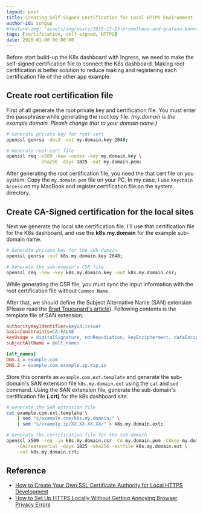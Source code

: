 ```yaml
---
layout: post
title: Creating Self-Signed Certification for Local HTTPS Environment
author-id: sungup
#feature-img: "assets/img/posts/2019-12-23-prometheus-and-grafana-banner.jpeg"
tags: [certification, self-signed, HTTPS]
date: 2020-01-06 00:00:00
---
```


Before start build-up the K8s dashboard  with Ingress, we need to make the
self-signed certification file to connect the K8s dashboard. Making root
certification is better solution to reduce making and registering each
certification file of the other app example.

## Create root certification file

First of all generate the root private key and certification file. You must
enter the passphrase while generating the root key file. *(my.domain is the
example domain. Pleash change that to your domain name.)*

```bash
# Generate private key for root-cert
openssl genrsa -des3 -out my.domain.key 2048;

# Generate root-cert file
openssl req -x509 -new -nodes -key my.domain.key \
            -sha256 -days 1825 -out my.domain.pem;
```

After generating the root certification file, you need the that cert file on
you system. Copy the `my.domain.pem` file on your PC. In my case, I use
`Keychain Access` on my MacBook and register certification file on the system
directory.

## Create CA-Signed certification for the local sites

Next we generate the local site certification file. I'll use that certification
file for the K8s dashboard, and use the **k8s.my.domain** for the example
sub-domain name.

```bash
# Generate private key for the sub-domain
openssl genrsa -out k8s.my.domain.key 2048;

# Generate the sub-domain's CSR file
openssl req -new -key k8s.my.domain.key -out k8s.my.domain.csr;
```

While generating the CSR file, you must sync the input information with the
root certification file without `Common Name`.

After that, we should define the Subject Alternative Name (SAN) extension
(Please read the [Brad Touesnard's article]). Following contents is the
template file of SAN extension.

```ini
authorityKeyIdentifier=keyid,issuer
basicConstraints=CA:FALSE
keyUsage = digitalSignature, nonRepudiation, keyEncipherment, dataEncipherment
subjectAltName = @alt_names

[alt_names]
DNS.1 = example.com
DNS.2 = example.com.example.ip.xip.io
```

Store this conents as `example.com.ext.template` and generate the sub-domain's
SAN extension file `k8s.my.domain.ext` using the `cat` and `sed` command. Using
the SAN extension file, generate the sub-domain's certification file **(.crt)**
for the k8s dashboard site.

```bash
# Generate the SAN extension file
cat example.com.ext.template \
    | sed "s/example.com/k8s.my.domain/" \
    | sed "s/example.ip/XX.XX.XX.XX/" > k8s.my.domain.ext;

# Generate the certification file for the sub-domain
openssl x509 -req -in k8s.my.domain.csr -CA my.domain.pem -CAkey my.domain.key \
    -CAcreateserial -days 1825 -sha256 -extfile k8s.my.domain.ext \
    -out k8s.my.domain.crt;
```

## Reference

- [How to Create Your Own SSL Certificate Authority for Local HTTPS Development]
- [How to Set Up HTTPS Locally Without Getting Annoying Browser Privacy Errors]

[How to Create Your Own SSL Certificate Authority for Local HTTPS Development]: https://deliciousbrains.com/ssl-certificate-authority-for-local-https-development/
[How to Set Up HTTPS Locally Without Getting Annoying Browser Privacy Errors]: https://deliciousbrains.com/https-locally-without-browser-privacy-errors/
[Brad Touesnard's article]: https://deliciousbrains.com/https-locally-without-browser-privacy-errors/#creating-self-signed-certificate

